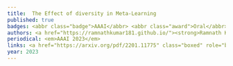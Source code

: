 ```yaml
---
title: 	The Effect of diversity in Meta-Learning
published: true
badges: <abbr class="badge">AAAI</abbr> <abbr class="award">Oral</abbr>
authors: <a href="https://ramnathkumar181.github.io/"><strong>Ramnath Kumar</strong></a>, <a href="https://tristandeleu.github.io/">Tristan Deleu</a> and <a href="https://yoshuabengio.org/">Yoshua Bengio</a>.
periodical: <em>AAAI 2023</em>
links: <a href="https://arxiv.org/pdf/2201.11775" class="boxed" role="button" target="_blank">PDF</a> <a href="https://github.com/RamnathKumar181/Task-Diversity-meta-learning" class="boxed" role="button" target="_blank">Code</a> <a href="https://medium.com/syncedreview/yoshua-bengio-team-challenges-the-task-diversity-paradigm-in-meta-learning-313ef8765b0a" class="boxed" role="button" target="_blank">Synched Review Blog Coverage</a>
year: 2023
---
```

